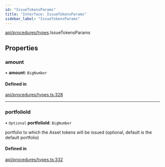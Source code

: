 ```yaml
---
id: "IssueTokensParams"
title: "Interface: IssueTokensParams"
sidebar_label: "IssueTokensParams"
---
```


[api/procedures/types](../../../../../modules/API/Procedures/Types/Types.md).IssueTokensParams

## Properties

### amount

• **amount**: `BigNumber`

#### Defined in

[api/procedures/types.ts:328](https://github.com/PolymeshAssociation/polymesh-sdk/blob/daafaa68f/src/api/procedures/types.ts#L328)

___

### portfolioId

• `Optional` **portfolioId**: `BigNumber`

portfolio to which the Asset tokens will be issued (optional, default is the default portfolio)

#### Defined in

[api/procedures/types.ts:332](https://github.com/PolymeshAssociation/polymesh-sdk/blob/daafaa68f/src/api/procedures/types.ts#L332)
